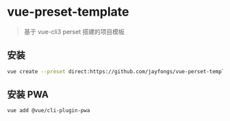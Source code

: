# vue-preset-template

> 基于 vue-cli3 perset 搭建的项目模板

## 安装

```bash
vue create --preset direct:https://github.com/jayfongs/vue-perset-template.git --clone project-name
```

## 安装 PWA

```bash
vue add @vue/cli-plugin-pwa
```
